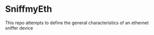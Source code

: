 # SniffmyEth
This repo attempts to define the general characteristics of an ethernet sniffer device
